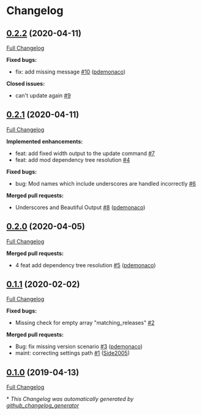 # Changelog

## [0.2.2](https://github.com/pdemonaco/factorio-mod-updater/tree/0.2.2) (2020-04-11)

[Full Changelog](https://github.com/pdemonaco/factorio-mod-updater/compare/0.2.1...0.2.2)

**Fixed bugs:**

- fix: add missing message [\#10](https://github.com/pdemonaco/factorio-mod-updater/pull/10) ([pdemonaco](https://github.com/pdemonaco))

**Closed issues:**

- can't update again [\#9](https://github.com/pdemonaco/factorio-mod-updater/issues/9)

## [0.2.1](https://github.com/pdemonaco/factorio-mod-updater/tree/0.2.1) (2020-04-11)

[Full Changelog](https://github.com/pdemonaco/factorio-mod-updater/compare/0.2.0...0.2.1)

**Implemented enhancements:**

- feat: add fixed width output to the update command [\#7](https://github.com/pdemonaco/factorio-mod-updater/issues/7)
- feat: add mod dependency tree resolution [\#4](https://github.com/pdemonaco/factorio-mod-updater/issues/4)

**Fixed bugs:**

- bug: Mod names which include underscores are handled incorrectly [\#6](https://github.com/pdemonaco/factorio-mod-updater/issues/6)

**Merged pull requests:**

- Underscores and Beautiful Output [\#8](https://github.com/pdemonaco/factorio-mod-updater/pull/8) ([pdemonaco](https://github.com/pdemonaco))

## [0.2.0](https://github.com/pdemonaco/factorio-mod-updater/tree/0.2.0) (2020-04-05)

[Full Changelog](https://github.com/pdemonaco/factorio-mod-updater/compare/0.1.1...0.2.0)

**Merged pull requests:**

- 4 feat add dependency tree resolution [\#5](https://github.com/pdemonaco/factorio-mod-updater/pull/5) ([pdemonaco](https://github.com/pdemonaco))

## [0.1.1](https://github.com/pdemonaco/factorio-mod-updater/tree/0.1.1) (2020-02-02)

[Full Changelog](https://github.com/pdemonaco/factorio-mod-updater/compare/0.1.0...0.1.1)

**Fixed bugs:**

- Missing check for empty array "matching\_releases" [\#2](https://github.com/pdemonaco/factorio-mod-updater/issues/2)

**Merged pull requests:**

- Bug: fix missing version scenario [\#3](https://github.com/pdemonaco/factorio-mod-updater/pull/3) ([pdemonaco](https://github.com/pdemonaco))
- maint: correcting settings path [\#1](https://github.com/pdemonaco/factorio-mod-updater/pull/1) ([Side2005](https://github.com/Side2005))

## [0.1.0](https://github.com/pdemonaco/factorio-mod-updater/tree/0.1.0) (2019-04-13)

[Full Changelog](https://github.com/pdemonaco/factorio-mod-updater/compare/22d08c70c8e38e2597fa7dbc20060f558e590d39...0.1.0)



\* *This Changelog was automatically generated by [github_changelog_generator](https://github.com/github-changelog-generator/github-changelog-generator)*
